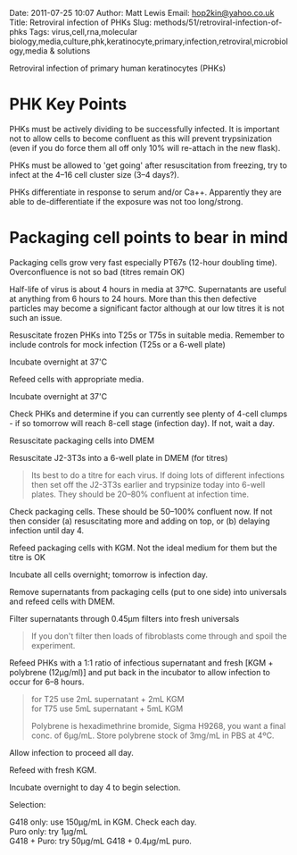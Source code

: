 Date: 2011-07-25 10:07
Author: Matt Lewis
Email: hop2kin@yahoo.co.uk
Title: Retroviral infection of PHKs
Slug: methods/51/retroviral-infection-of-phks
Tags: virus,cell,rna,molecular biology,media,culture,phk,keratinocyte,primary,infection,retroviral,microbiology,media &amp; solutions

Retroviral infection of primary human keratinocytes (PHKs)

# PHK Key Points

PHKs must be actively dividing to be successfully infected. It is important not to allow cells to become confluent as this will prevent trypsinization (even if you do force them all off only 10% will re-attach in the new flask).

PHKs must be allowed to 'get going' after resuscitation from freezing, try to infect at the 4–16 cell cluster size (3–4 days?). 

PHKs differentiate in response to serum and/or Ca++. Apparently they are able to de-differentiate if the exposure was not too long/strong.

# Packaging cell points to bear in mind

Packaging cells grow very fast especially PT67s (12-hour doubling time). Overconfluence is not so bad (titres remain OK)

Half-life of virus is about 4 hours in media at 37ºC. Supernatants are useful at anything from 6 hours to 24 hours. More than this then defective particles may become a significant factor although at our low titres it is not such an issue.










Resuscitate frozen PHKs into T25s or T75s in suitable media. Remember to include controls for mock infection (T25s or a 6-well plate)



Incubate overnight at 37'C



Refeed cells with appropriate media.



Incubate overnight at 37'C 



Check PHKs and determine if you can currently see plenty of 4-cell clumps - if so tomorrow will reach 8-cell stage (infection day). If not, wait a day.



Resuscitate packaging cells into DMEM



Resuscitate J2-3T3s into a 6-well plate in DMEM (for titres)


>Its best to do a titre for each virus. If doing lots of different infections then set off the J2-3T3s earlier and trypsinize today into 6-well plates. They should be 20–80% confluent at infection time. 


Check packaging cells. These should be 50–100% confluent now. If not then consider (a) resuscitating more and adding on top, or (b) delaying infection until day 4.



Refeed packaging cells with KGM. Not the ideal medium for them but the titre is OK



Incubate all cells overnight; tomorrow is infection day.



Remove supernatants from packaging cells (put to one side) into universals and refeed cells with DMEM.



Filter supernatants through 0.45µm filters into fresh universals


>If you don't filter then loads of fibroblasts come through and spoil the experiment.


Refeed PHKs with a 1:1 ratio of infectious supernatant and fresh [KGM + polybrene (12µg/ml)] and put back in the incubator to allow infection to occur for 6–8 hours. 



>for T25 use 2mL supernatant + 2mL KGM  
>for T75 use 5mL supernatant + 5mL KGM  
>
>Polybrene is hexadimethrine bromide, Sigma H9268, you want a final conc. of 6µg/mL. Store polybrene stock of 3mg/mL in PBS at 4ºC.


Allow infection to proceed all day.



Refeed with fresh KGM.



Incubate overnight to day 4 to begin selection. 



Selection:

G418 only: use 150µg/mL in KGM. Check each day.  
Puro only: try 1µg/mL  
G418 + Puro: try 50µg/mL G418 + 0.4µg/mL puro.   





